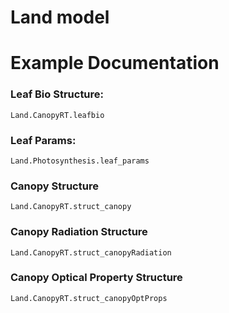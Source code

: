 # Land model

# Example Documentation



### Leaf Bio Structure:
```@docs
Land.CanopyRT.leafbio
```

### Leaf Params:
```@docs
Land.Photosynthesis.leaf_params
```

### Canopy Structure
```@docs
Land.CanopyRT.struct_canopy
```

### Canopy Radiation Structure
```@docs
Land.CanopyRT.struct_canopyRadiation
```

### Canopy Optical Property Structure
```@docs
Land.CanopyRT.struct_canopyOptProps
```
